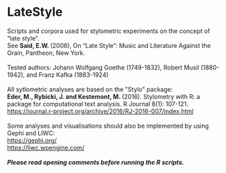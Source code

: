 # LateStyle

Scripts and corpora used for stylometric experiments on the concept of "late style".<br/>
See <b>Said, E.W. </b>(2006), On “Late Style”: Music and Literature Against the Grain, Pantheon, New York.<br/>
<br/>
Tested authors: Johann Wolfgang Goethe (1749-1832), Robert Musil (1880-1942), and Franz Kafka (1883-1924)<br />
<br />
All sytlometric analyses are based on the "Stylo" package: <br />
<b>Eder, M., Rybicki, J. and Kestemont, M. </b>(2016). Stylometry with R: 
a package for computational text analysis. R Journal 8(1): 107-121. <br />
<https://journal.r-project.org/archive/2016/RJ-2016-007/index.html> <br />
<br />
Some analyses and visualisations should also be implemented by using Gephi and LIWC:<br />
https://gephi.org/<br />
https://liwc.wpengine.com/<br />
<br />
<i><b>Please read opening comments before running the R scripts.</i></b><br />
